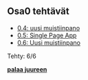 ## Osa0 tehtävät

- [0.4: uusi muistiinpano](4.md)
- [0.5: Single Page App](5.md)
- [0.6: Uusi muistiinpano](6.md)

Tehty: 6/6

**[palaa juureen](../README.md)**
